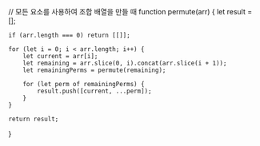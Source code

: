 // 모든 요소를 사용하여 조합 배열을 만들 때
function permute(arr) {
    let result = [];

    if (arr.length === 0) return [[]];

    for (let i = 0; i < arr.length; i++) {
        let current = arr[i];
        let remaining = arr.slice(0, i).concat(arr.slice(i + 1));
        let remainingPerms = permute(remaining);
        
        for (let perm of remainingPerms) {
            result.push([current, ...perm]);
        }
    }

    return result;
}
